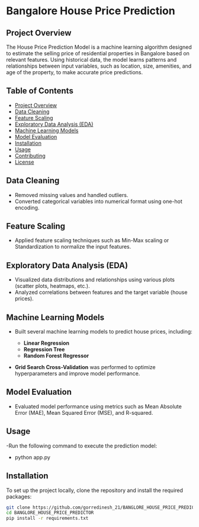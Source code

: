 # Bangalore House Price Prediction

## Project Overview
The House Price Prediction Model is a machine learning algorithm designed to estimate the selling price of residential properties in Bangalore based on relevant features. Using historical data, the model learns patterns and relationships between input variables, such as location, size, amenities, and age of the property, to make accurate price predictions.

## Table of Contents
- [Project Overview](#project-overview)
- [Data Cleaning](#data-cleaning)
- [Feature Scaling](#feature-scaling)
- [Exploratory Data Analysis (EDA)](#exploratory-data-analysis-eda)
- [Machine Learning Models](#machine-learning-models)
- [Model Evaluation](#model-evaluation)
- [Installation](#installation)
- [Usage](#usage)
- [Contributing](#contributing)
- [License](#license)

## Data Cleaning
- Removed missing values and handled outliers.
- Converted categorical variables into numerical format using one-hot encoding.

## Feature Scaling
- Applied feature scaling techniques such as Min-Max scaling or Standardization to normalize the input features.

## Exploratory Data Analysis (EDA)
- Visualized data distributions and relationships using various plots (scatter plots, heatmaps, etc.).
- Analyzed correlations between features and the target variable (house prices).

## Machine Learning Models
- Built several machine learning models to predict house prices, including:
  - **Linear Regression**
  - **Regression Tree**
  - **Random Forest Regressor**
  
- **Grid Search Cross-Validation** was performed to optimize hyperparameters and improve model performance.

## Model Evaluation
- Evaluated model performance using metrics such as Mean Absolute Error (MAE), Mean Squared Error (MSE), and R-squared.

## Usage 
-Run the following command to execute the prediction model:
- python app.py

## Installation
To set up the project locally, clone the repository and install the required packages:




```bash
git clone https://github.com/gorredinesh_21/BANGLORE_HOUSE_PRICE_PREDICTOR.git
cd BANGLORE_HOUSE_PRICE_PREDICTOR
pip install -r requirements.txt



